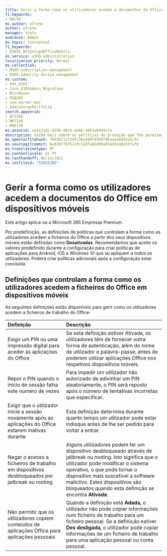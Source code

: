 ```yaml
---
title: Gerir a forma como os utilizadores acedem a documentos do Office em dispositivos móveis
f1.keywords:
- NOCSH
ms.author: efrene
author: efrene
manager: scotv
audience: Admin
ms.topic: conceptual
f1_keywords:
- O365E_BCSSetup4OfficeMobile
ms.service: o365-administration
localization_priority: Normal
ms.collection:
- M365-subscription-management
- M365-identity-device-management
ms.custom:
- Adm_O365
- Core_O365Admin_Migration
- MiniMaven
- MSB365
- seo-marvel-mar
- AdminSurgePortfolio
search.appverid:
- BCS160
- MET150
- MOE150
ms.assetid: aa31319c-9196-48c9-a90b-4057e0494c7a
description: Saiba mais sobre as políticas de proteção que lhe permitem gerir a forma como os utilizadores acedem Office aplicações e ficheiros de trabalho a partir de dispositivos móveis.
ms.openlocfilehash: 7602b712f2dfc3ba369fd76979baaaa8d5da5c5c
ms.sourcegitcommit: be929f79751c0c52dfa6bd98a854432a0c63faf0
ms.translationtype: MT
ms.contentlocale: pt-PT
ms.lasthandoff: 06/14/2021
ms.locfileid: "52925285"
---
```

# <a name="manage-how-users-access-office-documents-on-mobile-devices"></a>Gerir a forma como os utilizadores acedem a documentos do Office em dispositivos móveis

Este artigo aplica-se a Microsoft 365 Empresas Premium.

Por predefinição, as definições de políticas que controlam a forma como os utilizadores acedem a ficheiros do Office a partir dos seus dispositivos móveis estão definidas como **Desativadas**. Recomendamos que aceite os valores predefinido durante a configuração para criar políticas de aplicações para Android, iOS e Windows 10 que se apliquem a todos os utilizadores. Poderá criar políticas adicionais após a configuração estar concluída. 
  
## <a name="settings-that-control-how-users-access-office-files-on-mobile-devices"></a>Definições que controlam a forma como os utilizadores acedem a ficheiros do Office em dispositivos móveis

As seguintes definições estão disponíveis para gerir como os utilizadores acedem a ficheiros de trabalho do Office:

|Definição  <br/> |Descrição  <br/> |
|:-----|:-----|
|Exigir um PIN ou uma impressão digital para aceder às aplicações do Office  <br/> |Se esta definição estiver Ativada, os utilizadores têm de fornecer outra forma de autenticação, além do nome de utilizador e palavra-passe, antes de poderem utilizar aplicações Office nos respetivos dispositivos móveis.  <br/> |
|Repor o PIN quando o início de sessão falha este número de vezes  <br/> |Para impedir um utilizador não autorizado de adivinhar um PIN aleatoriamente, o PIN será reposto após o número de tentativas incorretas que especificar.  <br/> |
|Exigir que o utilizador inicie a sessão novamente após as aplicações do Office estarem inativas durante  <br/> |Esta definição determina durante quanto tempo um utilizador pode estar indisque antes de lhe ser pedido para voltar a entrar.  <br/> |
|Negar o acesso a ficheiros de trabalho em dispositivos desbloqueados por jailbreak ou rooting  <br/> |Alguns utilizadores podem ter um dispositivo desbloqueado através de jailbreak ou rooting. Isto significa que o utilizador pode modificar o sistema operativo, o que pode tornar o dispositivo mais suscetível a software malictivo. Estes dispositivos são bloqueados quando esta definição se encontra **Ativada**.  <br/> |
|Não permitir que os utilizadores copiem conteúdos de aplicações Office para aplicações pessoais  <br/> |Quando a definição está **Adada,** o utilizador não pode copiar informações num ficheiro de trabalho para um ficheiro pessoal. Se a definição estiver **Des desligada,** o utilizador pode copiar informações de um ficheiro de trabalho para uma aplicação pessoal ou conta pessoal.  <br/> |
   

